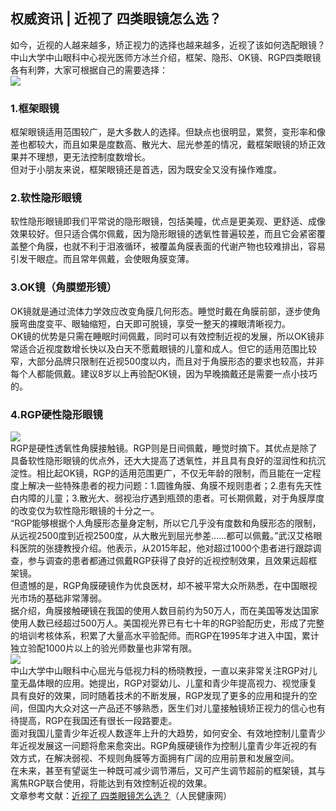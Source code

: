 ## 权威资讯 | 近视了 四类眼镜怎么选？  
如今，近视的人越来越多，矫正视力的选择也越来越多，近视了该如何选配眼镜？中山大学中山眼科中心视光医师方冰兰介绍，框架、隐形、OK镜、RGP四类眼镜各有利弊，大家可根据自己的需要选择：  
![](http://cdncms.v-keep.cn/wp-content/uploads/2019/12/timg33其-1024x535.jpg)  
### 1.框架眼镜  
框架眼镜适用范围较广，是大多数人的选择。但缺点也很明显，累赘，变形率和像差也都较大，而且如果是度数高、散光大、屈光参差的情况，戴框架眼镜的矫正效果并不理想，更无法控制度数增长。  
但对于小朋友来说，框架眼镜还是首选，因为既安全又没有操作难度。  
### 2.软性隐形眼镜  
软性隐形眼镜即我们平常说的隐形眼镜，包括美瞳，优点是更美观、更舒适、成像效果较好。但只适合偶尔佩戴，因为隐形眼镜的透氧性普遍较差，而且它会紧密覆盖整个角膜，也就不利于泪液循环，被覆盖角膜表面的代谢产物也较难排出，容易引发干眼症。而且常年佩戴，会使眼角膜变薄。  
### 3.OK镜（角膜塑形镜）  
OK镜就是通过流体力学效应改变角膜几何形态。睡觉时戴在角膜前部，逐步使角膜弯曲度变平、眼轴缩短，白天即可脱镜，享受一整天的裸眼清晰视力。  
OK镜的优势是只需在睡眠时间佩戴，同时可以有效控制近视的发展，所以OK镜非常适合近视度数增长快以及白天不愿戴眼镜的儿童和成人。但它的适用范围比较窄，大部分品牌只限制在近视500度以内，而且对于角膜形态的要求也较高，并非每个人都能佩戴。建议8岁以上再验配OK镜，因为早晚摘戴还是需要一点小技巧的。  
### 4.RGP硬性隐形眼镜  
![](http://cdncms.v-keep.cn/wp-content/uploads/2019/12/timgbg.jpg)  
RGP是硬性透氧性角膜接触镜。RGP则是日间佩戴，睡觉时摘下。其优点是除了具备软性隐形眼镜的优点外，还大大提高了透氧性，并且具有良好的湿润性和抗沉淀性。相比起OK镜，RGP的适用范围更广，不仅无年龄的限制，而且能在一定程度上解决一些特殊患者的视力问题：1.圆锥角膜、角膜不规则患者；2.患有先天性白内障的儿童；3.散光大、弱视治疗遇到瓶颈的患者。可长期佩戴，对于角膜厚度的改变仅为软性隐形眼镜的十分之一。  
“RGP能够根据个人角膜形态量身定制，所以它几乎没有度数和角膜形态的限制，从远视2500度到近视2500度，从大散光到屈光参差……都可以佩戴。”武汉艾格眼科医院的张捷教授介绍。他表示，从2015年起，他对超过1000个患者进行跟踪调查，参与调查的患者都通过佩戴RGP获得了良好的近视控制效果，且效果远超框架镜。  
但遗憾的是，RGP角膜硬镜作为优良医材，却不被平常大众所熟悉，在中国眼视光市场的基础非常薄弱。  
据介绍，角膜接触硬镜在我国的使用人数目前约为50万人，而在美国等发达国家使用人数已经超过500万人。美国视光界已有七十年的RGP验配历史，形成了完整的培训考核体系，积累了大量高水平验配师。而RGP在1995年才进入中国，累计独立验配1000片以上的验光师数量也非常有限。  
![](http://cdncms.v-keep.cn/wp-content/uploads/2019/12/5de4497ba4614d88a143662a8172267b-1024x768.jpg)  
中山大学中山眼科中心屈光与低视力科的杨晓教授，一直以来非常关注RGP对儿童无晶体眼的应用。她提出，RGP对婴幼儿、儿童和青少年提高视力、视觉康复具有良好的效果，同时随着技术的不断发展，RGP发现了更多的应用和提升的空间，但国内大众对这一产品还不够熟悉，医生们对儿童接触镜矫正视力的信心也有待提高，RGP在我国还有很长一段路要走。  
面对我国儿童青少年近视人数逐年上升的大趋势，如何安全、有效地控制儿童青少年近视发展这一问题将愈来愈突出。RGP角膜硬镜作为控制儿童青少年近视的有效方式，在解决弱视、不规则角膜等方面拥有广阔的应用前景和发展空间。  
在未来，甚至有望诞生一种既可减少调节滞后，又可产生调节超前的框架镜，其与离焦RGP联合使用，将能达到有效控制近视的效果。  
文章参考文献：<a href="http://health.people.com.cn/n1/2019/1206/c14739-31493531.html">近视了&nbsp;四类眼镜怎么选？</a>（人民健康网）  
